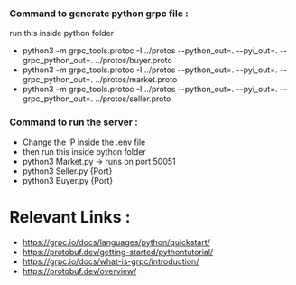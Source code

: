 ### Command to generate python grpc  file :
run this inside python folder
- python3 -m grpc_tools.protoc -I ../protos --python_out=. --pyi_out=. --grpc_python_out=. ../protos/buyer.proto 
- python3 -m grpc_tools.protoc -I ../protos --python_out=. --pyi_out=. --grpc_python_out=. ../protos/market.proto 
- python3 -m grpc_tools.protoc -I ../protos --python_out=. --pyi_out=. --grpc_python_out=. ../protos/seller.proto 

### Command to run the server :
- Change the IP inside the .env file
- then run this inside python folder
- python3 Market.py -> runs on port 50051
- python3 Seller.py {Port}
- python3 Buyer.py {Port}

# Relevant Links : 
- https://grpc.io/docs/languages/python/quickstart/
- https://protobuf.dev/getting-started/pythontutorial/
- https://grpc.io/docs/what-is-grpc/introduction/
- https://protobuf.dev/overview/
